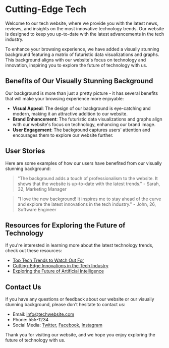<!--font:Inter-->

# Cutting-Edge Tech

Welcome to our tech website, where we provide you with the latest news, reviews, and insights on the most innovative technology trends. Our website is designed to keep you up-to-date with the latest advancements in the tech industry.

To enhance your browsing experience, we have added a visually stunning background featuring a matrix of futuristic data visualizations and graphs. This background aligns with our website's focus on technology and innovation, inspiring you to explore the future of technology with us.

## Benefits of Our Visually Stunning Background

Our background is more than just a pretty picture - it has several benefits that will make your browsing experience more enjoyable:

-   **Visual Appeal**: The design of our background is eye-catching and modern, making it an attractive addition to our website.
-   **Brand Enhancement**: The futuristic data visualizations and graphs align with our website's focus on technology, enhancing our brand image.
-   **User Engagement**: The background captures users' attention and encourages them to explore our website further.

## User Stories

Here are some examples of how our users have benefited from our visually stunning background:

> "The background adds a touch of professionalism to the website. It shows that the website is up-to-date with the latest trends." - Sarah, 32, Marketing Manager

> "I love the new background! It inspires me to stay ahead of the curve and explore the latest innovations in the tech industry." - John, 26, Software Engineer

## Resources for Exploring the Future of Technology

If you're interested in learning more about the latest technology trends, check out these resources:

-   [Top Tech Trends to Watch Out For](#)
-   [Cutting-Edge Innovations in the Tech Industry](#)
-   [Exploring the Future of Artificial Intelligence](#)

## Contact Us

If you have any questions or feedback about our website or our visually stunning background, please don't hesitate to contact us:

-   Email: [info@techwebsite.com](mailto:info@techwebsite.com)
-   Phone: 555-1234
-   Social Media: [Twitter](#), [Facebook](#), [Instagram](#)

Thank you for visiting our website, and we hope you enjoy exploring the future of technology with us.

<!--

Write me content for website with wallpaper which alt text is:

"A wallpaper featuring a matrix of futuristic data visualizations and graphs"

The name/title of the page should not be 1:1 copy of the alt text but rather a real content of the website which is using this wallpaper.

- Use markdown format
- Start with heading
- Heading should be short and concise
- The content should look like a real website
- The website should not be about the wallpaper, wallpaper is just a related background
- Heading should be contain work "wallpaper" or "background"
- Include real sections like references, contact, user stories, etc. use things relevant to the page purpose.
- Feel free to use structure like headings, bullets, numbering, blockquotes, paragraphs, horizontal lines, etc.
- You can use formatting like bold or _italic_
- You can include UTF-8 emojis
- Links should be only #hash anchors (and you can refer to the document itself)
- Do not include images


---


# Futuristic Data Visualizations and Graphs Wallpaper for Your Tech Website

Welcome to our tech website, where we offer you the best in cutting-edge technology news, reviews, and insights. Our website is designed to provide you with a Com<wbr>pre<wbr>hen<wbr>sive understanding of the latest trends and innovations in the tech industry.

To enhance your browsing experience, we have added a new wallpaper featuring a matrix of futuristic data visualizations and graphs. This visually stunning background will transport you into a world of innovation and technology, inspiring you to stay ahead of the curve.

## How Our Wallpaper Enhances Your Browsing Experience

Our wallpaper is not just a pretty picture - it has several benefits that will make your browsing experience more enjoyable:

- **Visual Appeal**: The wallpaper's design is eye-catching and modern, making it an attractive addition to any website.
- **Brand Enhancement**: The futuristic data visualizations and graphs align with our website's focus on technology, enhancing our brand image.
- **User Engagement**: The wallpaper captures users' attention and encourages them to explore our website further.

## User Stories

Here are some examples of how our users have benefited from our wallpaper:

> "I love the new wallpaper! It makes me feel like I'm part of the future of technology." - John, 26, Software Engineer

> "The wallpaper adds a touch of professionalism to the website. It shows that the website is up-to-date with the latest trends." - Sarah, 32, Marketing Manager

## References

If you're interested in learning more about the data visualizations and graphs featured in our wallpaper, check out these resources:

- [Data Visualization: A Successful Design Process](#)
- [Graphs and Charts: Effective Com<wbr>mu<wbr>ni<wbr>ca<wbr>tion Techniques](#)
- [Futuristic Technology Trends to Watch Out For](#)

## Contact Us

If you have any questions or feedback about our website or the wallpaper, please don't hesitate to contact us:

- Email: [info@techwebsite.com](mailto:info@techwebsite.com)
- Phone: 555-1234
- Social Media: [Twitter](#), [Facebook](#), [Instagram](#)

Thank you for visiting our website, and we hope you enjoy our new wallpaper!


---


Heading should not include word "wallpaper". The website should not be about the wallpaper itself, wallpaper is just a related background, rewrite whole content.


---


# Explore the Future of Technology with Our Cutting-Edge Tech Website

Welcome to our tech website, where we provide you with the latest news, reviews, and insights on the most innovative technology trends. Our website is designed to keep you up-to-date with the latest advancements in the tech industry.

To enhance your browsing experience, we have added a visually stunning background featuring a matrix of futuristic data visualizations and graphs. This background aligns with our website's focus on technology and innovation, inspiring you to explore the future of technology with us.

## Benefits of Our Visually Stunning Background

Our background is more than just a pretty picture - it has several benefits that will make your browsing experience more enjoyable:

- **Visual Appeal**: The design of our background is eye-catching and modern, making it an attractive addition to our website.
- **Brand Enhancement**: The futuristic data visualizations and graphs align with our website's focus on technology, enhancing our brand image.
- **User Engagement**: The background captures users' attention and encourages them to explore our website further.

## User Stories

Here are some examples of how our users have benefited from our visually stunning background:

> "The background adds a touch of professionalism to the website. It shows that the website is up-to-date with the latest trends." - Sarah, 32, Marketing Manager

> "I love the new background! It inspires me to stay ahead of the curve and explore the latest innovations in the tech industry." - John, 26, Software Engineer

## Resources for Exploring the Future of Technology

If you're interested in learning more about the latest technology trends, check out these resources:

- [Top Tech Trends to Watch Out For](#)
- [Cutting-Edge Innovations in the Tech Industry](#)
- [Exploring the Future of Artificial Intelligence](#)

## Contact Us

If you have any questions or feedback about our website or our visually stunning background, please don't hesitate to contact us:

- Email: [info@techwebsite.com](mailto:info@techwebsite.com)
- Phone: 555-1234
- Social Media: [Twitter](#), [Facebook](#), [Instagram](#)

Thank you for visiting our website, and we hope you enjoy exploring the future of technology with us.

-->
